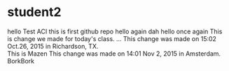 # student2
hello Test ACI 
this is first github repo
hello again
dah hello once again
This is change we made for today's class.
...
This change was made on 15:02 Oct.26, 2015 in Richardson, TX.  
This is Mazen
This change was made on 14:01 Nov 2, 2015 in Amsterdam. 
BorkBork
